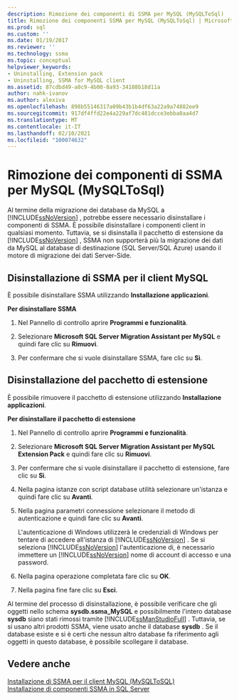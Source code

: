 ```yaml
---
description: Rimozione dei componenti di SSMA per MySQL (MySQLToSql)
title: Rimozione dei componenti SSMA per MySQL (MySQLToSql) | Microsoft Docs
ms.prod: sql
ms.custom: ''
ms.date: 01/19/2017
ms.reviewer: ''
ms.technology: ssma
ms.topic: conceptual
helpviewer_keywords:
- Uninstalling, Extension pack
- Uninstalling, SSMA for MySQL client
ms.assetid: 87cdbd49-a0c9-4b00-8a93-34188b18d11a
author: nahk-ivanov
ms.author: alexiva
ms.openlocfilehash: 898b55146317a09b43b1b4df63a22a9a74882ee9
ms.sourcegitcommit: 917df4ffd22e4a229af7dc481dcce3ebba0aa4d7
ms.translationtype: MT
ms.contentlocale: it-IT
ms.lasthandoff: 02/10/2021
ms.locfileid: "100074632"
---
```

# <a name="removing-the-ssma-for-mysql-components-mysqltosql"></a>Rimozione dei componenti di SSMA per MySQL (MySQLToSql)
Al termine della migrazione dei database da MySQL a [!INCLUDE[ssNoVersion](../../includes/ssnoversion-md.md)] , potrebbe essere necessario disinstallare i componenti di SSMA. È possibile disinstallare i componenti client in qualsiasi momento. Tuttavia, se si disinstalla il pacchetto di estensione da [!INCLUDE[ssNoVersion](../../includes/ssnoversion-md.md)] , SSMA non supporterà più la migrazione dei dati da MySQL al database di destinazione (SQL Server/SQL Azure) usando il motore di migrazione dei dati Server-Side.  
  
## <a name="uninstalling-the-ssma-for-mysql-client"></a>Disinstallazione di SSMA per il client MySQL  
È possibile disinstallare SSMA utilizzando **Installazione applicazioni**.  
  
**Per disinstallare SSMA**  
  
1.  Nel Pannello di controllo aprire **Programmi e funzionalità**.  
  
2.  Selezionare **Microsoft SQL Server Migration Assistant per MySQL** e quindi fare clic su **Rimuovi**.  
  
3.  Per confermare che si vuole disinstallare SSMA, fare clic su **Sì**.  
  
## <a name="uninstalling-the-extension-pack"></a>Disinstallazione del pacchetto di estensione  
È possibile rimuovere il pacchetto di estensione utilizzando **Installazione applicazioni**.  
  
**Per disinstallare il pacchetto di estensione**  
  
1.  Nel Pannello di controllo aprire **Programmi e funzionalità**.  
  
2.  Selezionare **Microsoft SQL Server Migration Assistant per MySQL Extension Pack** e quindi fare clic su **Rimuovi**.  
  
3.  Per confermare che si vuole disinstallare il pacchetto di estensione, fare clic su **Sì**.  
  
4.  Nella pagina istanze con script database utilità selezionare un'istanza e quindi fare clic su **Avanti**.  
  
5.  Nella pagina parametri connessione selezionare il metodo di autenticazione e quindi fare clic su **Avanti**.  
  
    L'autenticazione di Windows utilizzerà le credenziali di Windows per tentare di accedere all'istanza di [!INCLUDE[ssNoVersion](../../includes/ssnoversion-md.md)] . Se si seleziona [!INCLUDE[ssNoVersion](../../includes/ssnoversion-md.md)] l'autenticazione di, è necessario immettere un [!INCLUDE[ssNoVersion](../../includes/ssnoversion-md.md)] nome di account di accesso e una password.  
  
6.  Nella pagina operazione completata fare clic su **OK**.  
  
7.  Nella pagina fine fare clic su **Esci**.  
  
Al termine del processo di disinstallazione, è possibile verificare che gli oggetti nello schema **sysdb.ssma_MySQL** e possibilmente l'intero database **sysdb** siano stati rimossi tramite [!INCLUDE[ssManStudioFull](../../includes/ssmanstudiofull-md.md)] . Tuttavia, se si usano altri prodotti SSMA, viene usato anche il database **sysdb** . Se il database esiste e si è certi che nessun altro database fa riferimento agli oggetti in questo database, è possibile scollegare il database.  
  
## <a name="see-also"></a>Vedere anche  
[Installazione di SSMA per il client MySQL &#40;MySQLToSQL&#41;](../../ssma/mysql/installing-ssma-for-mysql-client-mysqltosql.md)  
[Installazione di componenti SSMA in SQL Server](installing-ssma-components-on-sql-server-mysqltosql.md)  
  
